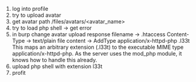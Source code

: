 1. log into profile
2. try to upload avatar
3. get avatar path /files/avatars/<avatar_name>
4. try to load php shell -> get error
5. in burp change avatar upload response
   filename -> .htaccess
   Content-Type -> text/plain
   file content -> AddType application/x-httpd-php .l33t
   This maps an arbitrary extension (.l33t) to the executable MIME type application/x-httpd-php.
   As the server uses the mod_php module, it knows how to handle this already. 
6. upload php shell with extension l33t
7. profit
